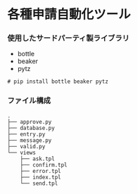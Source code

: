 # 各種申請自動化ツール

### 使用したサードパーティ製ライブラリ
* bottle
* beaker
* pytz

`# pip install bottle beaker pytz`

### ファイル構成
```
.
├── approve.py
├── database.py
├── entry.py
├── message.py
├── valid.py
└── views
    ├── ask.tpl
    ├── confirm.tpl
    ├── error.tpl
    ├── index.tpl
    └── send.tpl
```
